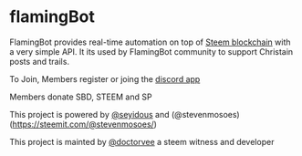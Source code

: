 # flamingBot
FlamingBot provides real-time automation on top of [Steem blockchain](https://steem.io/) with a very simple API. It its used by FlamingBot community to support Christain posts and trails.


To Join, Members register or joing the [discord app](https://discordapp.com)

Members donate SBD, STEEM and SP

This project is powered by [@seyidous](https://steemit.com/@seyiodus/) and (@stevenmosoes)(https://steemit.com/@stevenmosoes/)

This project is mainted by [@doctorvee](https://steemit.com/@doctorvee/) a steem witness and developer


